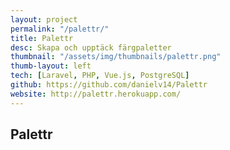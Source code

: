 ```yaml
---
layout: project
permalink: "/palettr/"
title: Palettr
desc: Skapa och upptäck färgpaletter
thumbnail: "/assets/img/thumbnails/palettr.png"
thumb-layout: left
tech: [Laravel, PHP, Vue.js, PostgreSQL]
github: https://github.com/danielv14/Palettr
website: http://palettr.herokuapp.com/
---
```

## Palettr
